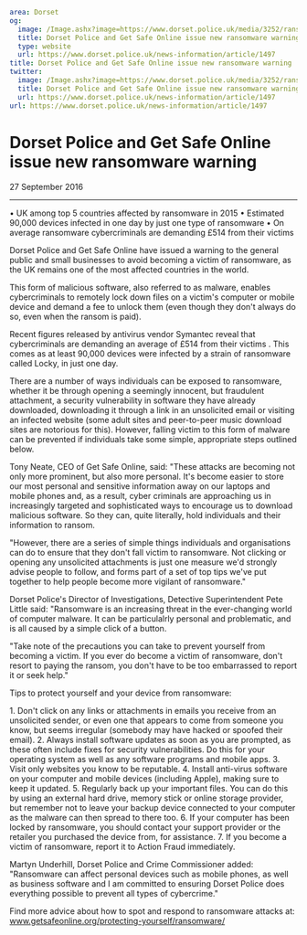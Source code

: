 ```yaml
area: Dorset
og:
  image: /Image.ashx?image=https://www.dorset.police.uk/media/3252/ransomware-image.jpg&amp;amp;width=150
  title: Dorset Police and Get Safe Online issue new ransomware warning
  type: website
  url: https://www.dorset.police.uk/news-information/article/1497
title: Dorset Police and Get Safe Online issue new ransomware warning |
twitter:
  image: /Image.ashx?image=https://www.dorset.police.uk/media/3252/ransomware-image.jpg&amp;amp;width=150
  title: Dorset Police and Get Safe Online issue new ransomware warning
  url: https://www.dorset.police.uk/news-information/article/1497
url: https://www.dorset.police.uk/news-information/article/1497
```

# Dorset Police and Get Safe Online issue new ransomware warning

27 September 2016

* * *

• UK among top 5 countries affected by ransomware in 2015
• Estimated 90,000 devices infected in one day by just one type of ransomware
• On average ransomware cybercriminals are demanding £514 from their victims

Dorset Police and Get Safe Online have issued a warning to the general public and small businesses to avoid becoming a victim of ransomware, as the UK remains one of the most affected countries in the world.

This form of malicious software, also referred to as malware, enables cybercriminals to remotely lock down files on a victim's computer or mobile device and demand a fee to unlock them (even though they don't always do so, even when the ransom is paid).

Recent figures released by antivirus vendor Symantec reveal that cybercriminals are demanding an average of £514 from their victims . This comes as at least 90,000 devices were infected by a strain of ransomware called Locky, in just one day.

There are a number of ways individuals can be exposed to ransomware, whether it be through opening a seemingly innocent, but fraudulent attachment, a security vulnerability in software they have already downloaded, downloading it through a link in an unsolicited email or visiting an infected website (some adult sites and peer-to-peer music download sites are notorious for this). However, falling victim to this form of malware can be prevented if individuals take some simple, appropriate steps outlined below.

Tony Neate, CEO of Get Safe Online, said: "These attacks are becoming not only more prominent, but also more personal. It's become easier to store our most personal and sensitive information away on our laptops and mobile phones and, as a result, cyber criminals are approaching us in increasingly targeted and sophisticated ways to encourage us to download malicious software. So they can, quite literally, hold individuals and their information to ransom.

"However, there are a series of simple things individuals and organisations can do to ensure that they don't fall victim to ransomware. Not clicking or opening any unsolicited attachments is just one measure we'd strongly advise people to follow, and forms part of a set of top tips we've put together to help people become more vigilant of ransomware."

Dorset Police's Director of Investigations, Detective Superintendent Pete Little said: "Ransomware is an increasing threat in the ever-changing world of computer malware. It can be particulalrly personal and problematic, and is all caused by a simple click of a button.

"Take note of the precautions you can take to prevent yourself from becoming a victim. If you ever do become a victim of ransomware, don't resort to paying the ransom, you don't have to be too embarrassed to report it or seek help."

Tips to protect yourself and your device from ransomware:

1\. Don't click on any links or attachments in emails you receive from an unsolicited sender, or even one that appears to come from someone you know, but seems irregular (somebody may have hacked or spoofed their email).
2\. Always install software updates as soon as you are prompted, as these often include fixes for security vulnerabilities. Do this for your operating system as well as any software programs and mobile apps.
3\. Visit only websites you know to be reputable.
4\. Install anti-virus software on your computer and mobile devices (including Apple), making sure to keep it updated.
5\. Regularly back up your important files. You can do this by using an external hard drive, memory stick or online storage provider, but remember not to leave your backup device connected to your computer as the malware can then spread to there too.
6\. If your computer has been locked by ransomware, you should contact your support provider or the retailer you purchased the device from, for assistance.
7\. If you become a victim of ransomware, report it to Action Fraud immediately.

Martyn Underhill, Dorset Police and Crime Commissioner added: "Ransomware can affect personal devices such as mobile phones, as well as business software and I am committed to ensuring Dorset Police does everything possible to prevent all types of cybercrime."

Find more advice about how to spot and respond to ransomware attacks at: www.getsafeonline.org/protecting-yourself/ransomware/
